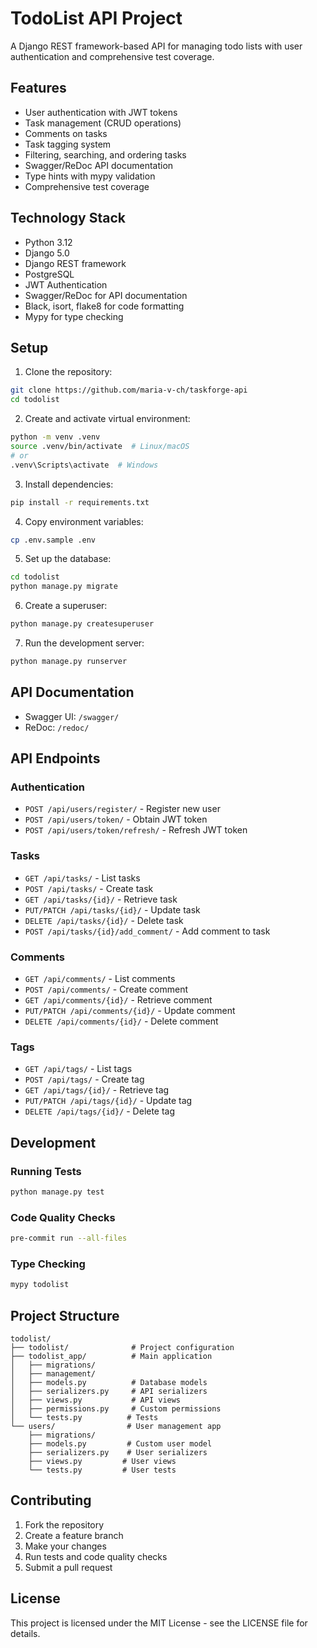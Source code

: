 # TodoList API Project

A Django REST framework-based API for managing todo lists with user authentication and comprehensive test coverage.

## Features

- User authentication with JWT tokens
- Task management (CRUD operations)
- Comments on tasks
- Task tagging system
- Filtering, searching, and ordering tasks
- Swagger/ReDoc API documentation
- Type hints with mypy validation
- Comprehensive test coverage

## Technology Stack

- Python 3.12
- Django 5.0
- Django REST framework
- PostgreSQL
- JWT Authentication
- Swagger/ReDoc for API documentation
- Black, isort, flake8 for code formatting
- Mypy for type checking

## Setup

1. Clone the repository:
```bash
git clone https://github.com/maria-v-ch/taskforge-api
cd todolist
```

2. Create and activate virtual environment:
```bash
python -m venv .venv
source .venv/bin/activate  # Linux/macOS
# or
.venv\Scripts\activate  # Windows
```

3. Install dependencies:
```bash
pip install -r requirements.txt
```

4. Copy environment variables:
```bash
cp .env.sample .env
```

5. Set up the database:
```bash
cd todolist
python manage.py migrate
```

6. Create a superuser:
```bash
python manage.py createsuperuser
```

7. Run the development server:
```bash
python manage.py runserver
```

## API Documentation

- Swagger UI: `/swagger/`
- ReDoc: `/redoc/`

## API Endpoints

### Authentication
- `POST /api/users/register/` - Register new user
- `POST /api/users/token/` - Obtain JWT token
- `POST /api/users/token/refresh/` - Refresh JWT token

### Tasks
- `GET /api/tasks/` - List tasks
- `POST /api/tasks/` - Create task
- `GET /api/tasks/{id}/` - Retrieve task
- `PUT/PATCH /api/tasks/{id}/` - Update task
- `DELETE /api/tasks/{id}/` - Delete task
- `POST /api/tasks/{id}/add_comment/` - Add comment to task

### Comments
- `GET /api/comments/` - List comments
- `POST /api/comments/` - Create comment
- `GET /api/comments/{id}/` - Retrieve comment
- `PUT/PATCH /api/comments/{id}/` - Update comment
- `DELETE /api/comments/{id}/` - Delete comment

### Tags
- `GET /api/tags/` - List tags
- `POST /api/tags/` - Create tag
- `GET /api/tags/{id}/` - Retrieve tag
- `PUT/PATCH /api/tags/{id}/` - Update tag
- `DELETE /api/tags/{id}/` - Delete tag

## Development

### Running Tests
```bash
python manage.py test
```

### Code Quality Checks
```bash
pre-commit run --all-files
```

### Type Checking
```bash
mypy todolist
```

## Project Structure

```
todolist/
├── todolist/              # Project configuration
├── todolist_app/          # Main application
│   ├── migrations/
│   ├── management/
│   ├── models.py          # Database models
│   ├── serializers.py     # API serializers
│   ├── views.py           # API views
│   ├── permissions.py     # Custom permissions
│   └── tests.py          # Tests
└── users/                # User management app
    ├── migrations/
    ├── models.py         # Custom user model
    ├── serializers.py    # User serializers
    ├── views.py         # User views
    └── tests.py         # User tests
```

## Contributing

1. Fork the repository
2. Create a feature branch
3. Make your changes
4. Run tests and code quality checks
5. Submit a pull request

## License

This project is licensed under the MIT License - see the LICENSE file for details.

